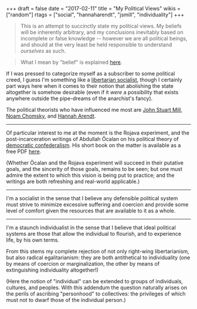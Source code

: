 +++
draft = false
date = "2017-02-11"
title = "My Political Views"
wikis = ["random"]
rtags = ["social", "hannaharendt", "jsmill", "individuality"]
+++

> This is an attempt to succinctly state my political views.
> My beliefs will be inherently arbitrary, and my conclusions inevitably based
> on incomplete or false knowledge -- however we are all political beings, and
> should at the very least be held responsible to understand *ourselves* as
> such.

> What I mean by "belief" is explained [here](/r/conclusions/).

If I was pressed to categorize myself as a subscriber to some political creed, I
guess I'm something like a
[libertarian socialist](https://en.wikipedia.org/wiki/Libertarian_socialism),
though I certainly part ways here when it comes to their notion that abolishing
the state altogether is somehow desirable (even if it *were* a possibility that
exists anywhere outside the pipe-dreams of the anarchist's fancy).

The political theorists who have influenced me most are
[John Stuart Mill](/q/john_stuart_mill/),
[Noam Chomsky](https://en.wikipedia.org/wiki/Noam_Chomsky), and
[Hannah Arendt](/q/hannah_arendt/).

---

Of particular interest to me at the moment is the Rojava experiment, and the
post-incarceration writings of Abdullah Öcalan on his political theory of
[democratic confederalism](https://en.wikipedia.org/wiki/Democratic_Confederalism).
His short book on the matter is available as a free PDF
[here](http://www.freeocalan.org/wp-content/uploads/2012/09/Ocalan-Democratic-Confederalism.pdf).

(Whether Öcalan and the Rojava experiment will succeed in their putative
goals, and the sincerity of those goals, remains to be seen; but one must admire
the extent to which this vision is being put to practice; and the writings are
both refreshing and real-world applicable.)

---

I'm a socialist in the sense that I believe any defensible political system must
strive to minimize excessive suffering and coercion and provide some level of
comfort given the resources that are available to it as a whole.

---

I'm a staunch individualist in the sense that I believe that ideal political
systems are those that allow the individual to flourish, and to experience life,
by his own terms.

From this stems my complete rejection of not only right-wing libertarianism,
but also radical egalitarianism: they are both antithetical to individuality
(one by means of coercion or marginalization, the other by means of
extinguishing individuality altogether!)

(Here the notion of "individual" can be extended to groups of individuals,
cultures, and peoples. With this addendum the question naturally arises on the
perils of ascribing "personhood" to collectives: the privileges of which must
not to dwarf those of the individual person.)
